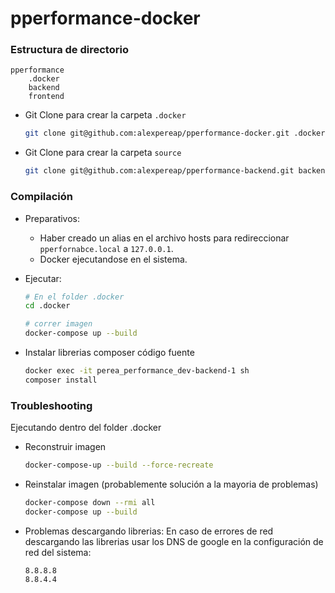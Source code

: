# pperformance-docker

### Estructura de directorio

```
pperformance
    .docker
    backend
    frontend
```

- Git Clone para crear la carpeta `.docker`
    ```sh
    git clone git@github.com:alexpereap/pperformance-docker.git .docker
    ```
 - Git Clone para crear la carpeta `source`
    ```sh
    git clone git@github.com:alexpereap/pperformance-backend.git backend
    ```
### Compilación
 - Preparativos:
     - Haber creado un alias en el archivo hosts para redireccionar `pperfornabce.local` a `127.0.0.1`.
     - Docker ejecutandose en el sistema.

- Ejecutar:

    ```sh
    # En el folder .docker
    cd .docker
    
    # correr imagen
    docker-compose up --build
    
    ```
- Instalar librerias composer código fuente
    ```sh
    docker exec -it perea_performance_dev-backend-1 sh
    composer install
    ``` 
### Troubleshooting
Ejecutando dentro del folder .docker
  - Reconstruir imagen
    ```sh
    docker-compose-up --build --force-recreate
    ``` 
  - Reinstalar imagen (probablemente solución a la mayoria de problemas)
     ```sh
    docker-compose down --rmi all
    docker-compose up --build
    ``` 
  - Problemas descargando librerias: En caso de errores de red descargando las librerias usar los DNS de google en la configuración de red del sistema:
    ```
    8.8.8.8
    8.8.4.4
    ``` 
